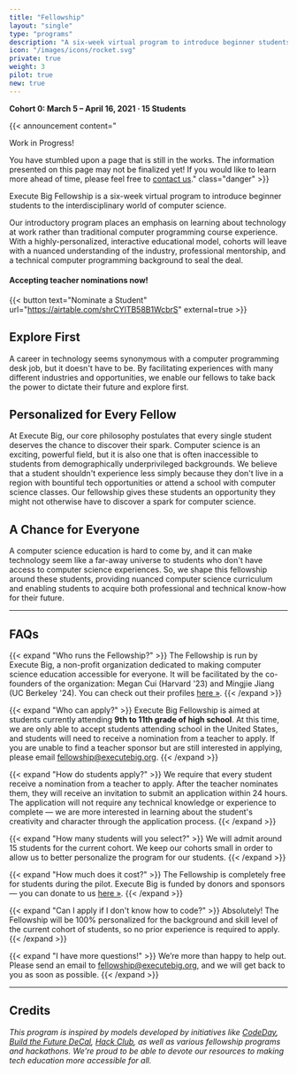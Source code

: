 ```yaml
---
title: "Fellowship"
layout: "single"
type: "programs"
description: "A six-week virtual program to introduce beginner students to the interdisciplinary world of computer science."
icon: "/images/icons/rocket.svg"
private: true
weight: 3
pilot: true
new: true
---
```


<!-- Announcement Block -->
**Cohort 0: March 5 &ndash; April 16, 2021 &middot; 15 Students**

{{< announcement content="<p class='title'>Work in Progress!</p>You have stumbled upon a page that is still in the works. The information presented on this page may not be finalized yet! If you would like to learn more ahead of time, please feel free to <a href='/contact'>contact us</a>." class="danger" >}}

Execute Big Fellowship is a six-week virtual program to introduce beginner students to the interdisciplinary world of computer science.

Our introductory program places an emphasis on learning about technology at work rather than traditional computer programming course experience. With a highly-personalized, interactive educational model, cohorts will leave with a nuanced understanding of the industry, professional mentorship, and a technical computer programming background to seal the deal.

#### Accepting teacher nominations now!

{{< button text="Nominate a Student" url="https://airtable.com/shrCYlTB58B1WcbrS" external=true >}}

## Explore First

A career in technology seems synonymous with a computer programming desk job, but it doesn't have to be. By facilitating experiences with many different industries and opportunities, we enable our fellows to take back the power to dictate their future and explore first.

## Personalized for Every Fellow

At Execute Big, our core philosophy postulates that every single student deserves the chance to discover their spark. Computer science is an exciting, powerful field, but it is also one that is often inaccessible to students from demographically underprivileged backgrounds. We believe that a student shouldn't experience less simply because they don't live in a region with bountiful tech opportunities or attend a school with computer science classes. Our fellowship gives these students an opportunity they might not otherwise have to discover a spark for computer science.

## A Chance for Everyone

A computer science education is hard to come by, and it can make technology seem like a far-away universe to students who don't have access to computer science experiences. So, we shape this fellowship around these students, providing nuanced computer science curriculum and enabling students to acquire both professional and technical know-how for their future.

---

## FAQs

{{< expand "Who runs the Fellowship?" >}}
The Fellowship is run by Execute Big, a non-profit organization dedicated to making computer science education accessible for everyone. It will be
facilitated by the co-founders of the organization: Megan Cui (Harvard '23) and Mingjie Jiang (UC Berkeley '24). You can check out their profiles [here »](/team).
{{< /expand >}}

{{< expand "Who can apply?" >}}
Execute Big Fellowship is aimed at students currently attending **9th to 11th grade of high school**. At this time, we are only able to accept students attending school in the United States, and students will need to receive a nomination from a teacher to apply. If you are unable to find a teacher sponsor but are still interested in applying, please email [fellowship@executebig.org](mailto:fellowship@executebig.org).
{{< /expand >}}

{{< expand "How do students apply?" >}}
We require that every student receive a nomination from a teacher to apply. After the teacher nominates them, they will receive an invitation to submit an application within 24 hours. The application will not require any technical knowledge or experience to complete &mdash; we are more interested in learning about the student's creativity and character through the application process.
{{< /expand >}}

{{< expand "How many students will you select?" >}}
We will admit around 15 students for the current cohort. We keep our cohorts small in order to allow us to better personalize the program for our students.
{{< /expand >}}

{{< expand "How much does it cost?" >}}
The Fellowship is completely free for students during the pilot. Execute Big is funded by donors and sponsors &mdash; you can donate to us [here »](/donate).
{{< /expand >}}

{{< expand "Can I apply if I don't know how to code?" >}}
Absolutely! The Fellowship will be 100% personalized for the background and skill level of the current cohort of students, so no prior experience is required to apply.
{{< /expand >}}

{{< expand "I have more questions!" >}}
We’re more than happy to help out. Please send an email to [fellowship@executebig.org](mailto:fellowship@executebig.org), and we will get back to you as soon as possible.
{{< /expand >}}

---

## Credits

_This program is inspired by models developed by initiatives like [CodeDay](https://www.codeday.org/), [Build the Future DeCal](https://thefuture.build/), [Hack Club](https://hackclub.com), as well as various fellowship programs and hackathons. We're proud to be able to devote our resources to making tech education more accessible for all._